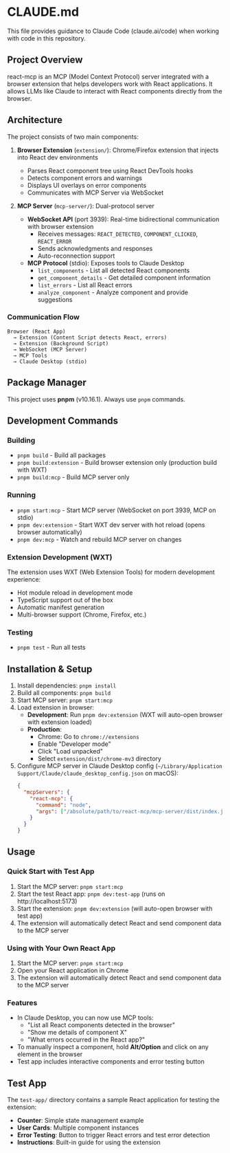# CLAUDE.md

This file provides guidance to Claude Code (claude.ai/code) when working with code in this repository.

## Project Overview

react-mcp is an MCP (Model Context Protocol) server integrated with a browser extension that helps developers work with React applications. It allows LLMs like Claude to interact with React components directly from the browser.

## Architecture

The project consists of two main components:

1. **Browser Extension** (`extension/`): Chrome/Firefox extension that injects into React dev environments
   - Parses React component tree using React DevTools hooks
   - Detects component errors and warnings
   - Displays UI overlays on error components
   - Communicates with MCP Server via WebSocket

2. **MCP Server** (`mcp-server/`): Dual-protocol server
   - **WebSocket API** (port 3939): Real-time bidirectional communication with browser extension
     - Receives messages: `REACT_DETECTED`, `COMPONENT_CLICKED`, `REACT_ERROR`
     - Sends acknowledgments and responses
     - Auto-reconnection support
   - **MCP Protocol** (stdio): Exposes tools to Claude Desktop
     - `list_components` - List all detected React components
     - `get_component_details` - Get detailed component information
     - `list_errors` - List all React errors
     - `analyze_component` - Analyze component and provide suggestions

### Communication Flow

```
Browser (React App)
  → Extension (Content Script detects React, errors)
  → Extension (Background Script)
  → WebSocket (MCP Server)
  → MCP Tools
  → Claude Desktop (stdio)
```

## Package Manager

This project uses **pnpm** (v10.16.1). Always use `pnpm` commands.

## Development Commands

### Building
- `pnpm build` - Build all packages
- `pnpm build:extension` - Build browser extension only (production build with WXT)
- `pnpm build:mcp` - Build MCP server only

### Running
- `pnpm start:mcp` - Start MCP server (WebSocket on port 3939, MCP on stdio)
- `pnpm dev:extension` - Start WXT dev server with hot reload (opens browser automatically)
- `pnpm dev:mcp` - Watch and rebuild MCP server on changes

### Extension Development (WXT)
The extension uses WXT (Web Extension Tools) for modern development experience:
- Hot module reload in development mode
- TypeScript support out of the box
- Automatic manifest generation
- Multi-browser support (Chrome, Firefox, etc.)

### Testing
- `pnpm test` - Run all tests

## Installation & Setup

1. Install dependencies: `pnpm install`
2. Build all components: `pnpm build`
3. Start MCP server: `pnpm start:mcp`
4. Load extension in browser:
   - **Development**: Run `pnpm dev:extension` (WXT will auto-open browser with extension loaded)
   - **Production**:
     - Chrome: Go to `chrome://extensions`
     - Enable "Developer mode"
     - Click "Load unpacked"
     - Select `extension/dist/chrome-mv3` directory
5. Configure MCP server in Claude Desktop config (`~/Library/Application Support/Claude/claude_desktop_config.json` on macOS):
   ```json
   {
     "mcpServers": {
       "react-mcp": {
         "command": "node",
         "args": ["/absolute/path/to/react-mcp/mcp-server/dist/index.js"]
       }
     }
   }
   ```

## Usage

### Quick Start with Test App

1. Start the MCP server: `pnpm start:mcp`
2. Start the test React app: `pnpm dev:test-app` (runs on http://localhost:5173)
3. Start the extension: `pnpm dev:extension` (will auto-open browser with test app)
4. The extension will automatically detect React and send component data to the MCP server

### Using with Your Own React App

1. Start the MCP server: `pnpm start:mcp`
2. Open your React application in Chrome
3. The extension will automatically detect React and send component data to the MCP server

### Features

- In Claude Desktop, you can now use MCP tools:
  - "List all React components detected in the browser"
  - "Show me details of component X"
  - "What errors occurred in the React app?"
- To manually inspect a component, hold **Alt/Option** and click on any element in the browser
- Test app includes interactive components and error testing button

## Test App

The `test-app/` directory contains a sample React application for testing the extension:
- **Counter**: Simple state management example
- **User Cards**: Multiple component instances
- **Error Testing**: Button to trigger React errors and test error detection
- **Instructions**: Built-in guide for using the extension